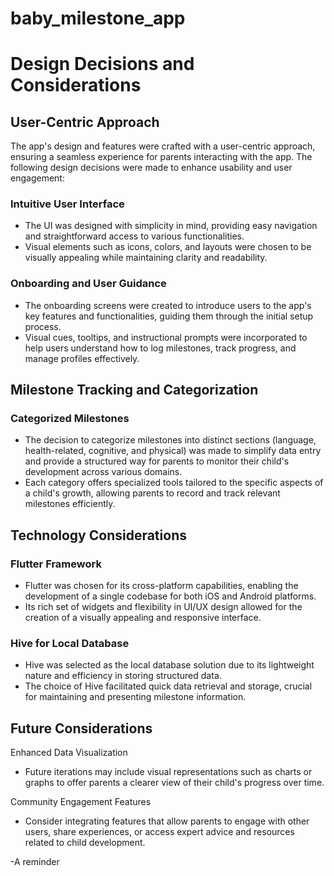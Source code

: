 # baby_milestone_app

 
# Design Decisions and Considerations

## User-Centric Approach

The app's design and features were crafted with a user-centric approach, ensuring a seamless experience for parents interacting with the app. The following design decisions were made to enhance usability and user engagement:

### Intuitive User Interface
- The UI was designed with simplicity in mind, providing easy navigation and straightforward access to various functionalities.
- Visual elements such as icons, colors, and layouts were chosen to be visually appealing while maintaining clarity and readability.

### Onboarding and User Guidance
- The onboarding screens were created to introduce users to the app's key features and functionalities, guiding them through the initial setup process.
- Visual cues, tooltips, and instructional prompts were incorporated to help users understand how to log milestones, track progress, and manage profiles effectively.

## Milestone Tracking and Categorization

### Categorized Milestones
- The decision to categorize milestones into distinct sections (language, health-related, cognitive, and physical) was made to simplify data entry and provide a structured way for parents to monitor their child's development across various domains.
- Each category offers specialized tools tailored to the specific aspects of a child's growth, allowing parents to record and track relevant milestones efficiently.

## Technology Considerations

### Flutter Framework
- Flutter was chosen for its cross-platform capabilities, enabling the development of a single codebase for both iOS and Android platforms.
- Its rich set of widgets and flexibility in UI/UX design allowed for the creation of a visually appealing and responsive interface.

### Hive for Local Database
- Hive was selected as the local database solution due to its lightweight nature and efficiency in storing structured data.
- The choice of Hive facilitated quick data retrieval and storage, crucial for maintaining and presenting milestone information.

## Future Considerations

Enhanced Data Visualization
- Future iterations may include visual representations such as charts or graphs to offer parents a clearer view of their child's progress over time.
  
 Community Engagement Features
- Consider integrating features that allow parents to engage with other users, share experiences, or access expert advice and resources related to child development.

-A reminder 

 